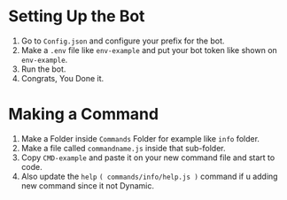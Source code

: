Setting Up the Bot 
=
1. Go to `Config.json` and configure your prefix for the bot.
2. Make a `.env` file like `env-example` and put your bot token like shown on `env-example`.
3. Run the bot.
4. Congrats, You Done it.



Making a Command
=
1. Make a Folder inside `Commands` Folder for example like `info` folder.
2. Make a file called `commandname.js` inside that sub-folder.
3. Copy `CMD-example` and paste it on your new command file and start to code.
4. Also update the `help` `( commands/info/help.js )` command if u adding new command since it not Dynamic.
